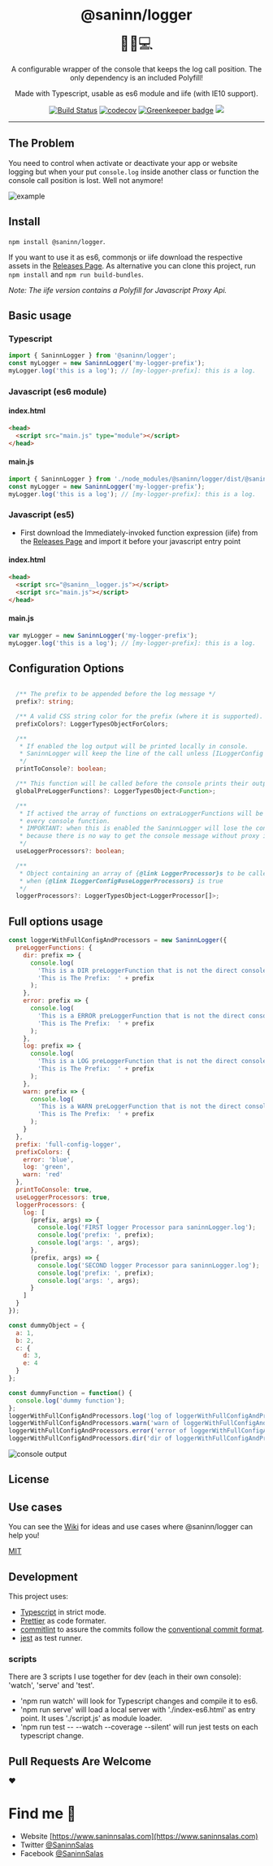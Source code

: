 <div align="center">
  <h1>@saninn/logger</h1>

<span style="font-size:2em">👨‍💻💻</span>

A configurable wrapper of the console that keeps the log call position. The only dependency is an included Polyfill!

Made with Typescript, usable as es6 module and iife (with IE10 support).

<div align="center">

[![Build Status](https://travis-ci.org/distante/saninn-logger.svg?branch=master)](https://travis-ci.org/distante/saninn-logger) [![codecov](https://codecov.io/gh/distante/saninn-logger/branch/master/graph/badge.svg)](https://codecov.io/gh/distante/saninn-logger) [![Greenkeeper badge](https://badges.greenkeeper.io/distante/saninn-logger.svg)](https://greenkeeper.io/) ![](https://img.shields.io/github/license/distante/saninn-logger.svg)

</div>
</div>

<hr />

## The Problem

You need to control when activate or deactivate your app or website logging but when your put `console.log` inside another class or function the console call position is lost. Well not anymore!

![example][example]

[example]: https://i.imgur.com/NQSB5f5.png 'Saninn Logger Example'

## Install

`npm install @saninn/logger`.

If you want to use it as es6, commonjs or iife download the respective assets in the [Releases Page](https://github.com/distante/saninn-logger/releases/). As alternative you can clone this project, run `npm install` and `npm run build-bundles`.

_Note: The iife version contains a Polyfill for Javascript Proxy Api._

## Basic usage

### Typescript

```ts
import { SaninnLogger } from '@saninn/logger';
const myLogger = new SaninnLogger('my-logger-prefix');
myLogger.log('this is a log'); // [my-logger-prefix]: this is a log.
```

### Javascript (es6 module)

#### index.html

```html
<head>
  <script src="main.js" type="module"></script>
</head>
```

#### main.js

```js
import { SaninnLogger } from './node_modules/@saninn/logger/dist/@saninn__logger.js';
const myLogger = new SaninnLogger('my-logger-prefix');
myLogger.log('this is a log'); // [my-logger-prefix]: this is a log.
```

### Javascript (es5)

- First download the Immediately-invoked function expression (iife) from the [Releases Page](https://github.com/distante/saninn-logger/releases/) and import it before your javascript entry point

#### index.html

```html
<head>
  <script src="@saninn__logger.js"></script>
  <script src="main.js"></script>
</head>
```

#### main.js

```js
var myLogger = new SaninnLogger('my-logger-prefix');
myLogger.log('this is a log'); // [my-logger-prefix]: this is a log.
```

## Configuration Options

```ts

  /** The prefix to be appended before the log message */
  prefix?: string;

  /** A valid CSS string color for the prefix (where it is supported). Examples: red | #ffbbss | rgb(255,10,2) | rgba(255,10,2,1)  */
  prefixColors?: LoggerTypesObjectForColors;

  /**
   * If enabled the log output will be printed locally in console.
   * SaninnLogger will keep the line of the call unless [ILoggerConfig's useLoggerProcessors property]{@link ILoggerConfig#useLoggerProcessors} is true
   */
  printToConsole?: boolean;

  /** This function will be called before the console prints their output */
  globalPreLoggerFunctions?: LoggerTypesObject<Function>;

  /**
   * If actived the array of functions on extraLoggerFunctions will be called after
   * every console function.
   * IMPORTANT: when this is enabled the SaninnLogger will lose the console position
   * because there is no way to get the console message without proxy it.
   */
  useLoggerProcessors?: boolean;

  /**
   * Object containing an array of {@link LoggerProcessor}s to be called after console log
   * when {@link ILoggerConfig#useLoggerProcessors} is true
   */
  loggerProcessors?: LoggerTypesObject<LoggerProcessor[]>;

```

## Full options usage

```js
const loggerWithFullConfigAndProcessors = new SaninnLogger({
  preLoggerFunctions: {
    dir: prefix => {
      console.log(
        'This is a DIR preLoggerFunction that is not the direct console.dir',
        'This is The Prefix:  ' + prefix
      );
    },
    error: prefix => {
      console.log(
        'This is a ERROR preLoggerFunction that is not the direct console.error',
        'This is The Prefix:  ' + prefix
      );
    },
    log: prefix => {
      console.log(
        'This is a LOG preLoggerFunction that is not the direct console.log',
        'This is The Prefix:  ' + prefix
      );
    },
    warn: prefix => {
      console.log(
        'This is a WARN preLoggerFunction that is not the direct console.warn',
        'This is The Prefix:  ' + prefix
      );
    }
  },
  prefix: 'full-config-logger',
  prefixColors: {
    error: 'blue',
    log: 'green',
    warn: 'red'
  },
  printToConsole: true,
  useLoggerProcessors: true,
  loggerProcessors: {
    log: [
      (prefix, args) => {
        console.log('FIRST logger Processor para saninnLogger.log');
        console.log('prefix: ', prefix);
        console.log('args: ', args);
      },
      (prefix, args) => {
        console.log('SECOND logger Processor para saninnLogger.log');
        console.log('prefix: ', prefix);
        console.log('args: ', args);
      }
    ]
  }
});

const dummyObject = {
  a: 1,
  b: 2,
  c: {
    d: 3,
    e: 4
  }
};

const dummyFunction = function() {
  console.log('dummy function');
};
loggerWithFullConfigAndProcessors.log('log of loggerWithFullConfigAndProcessors', dummyObject, dummyFunction);
loggerWithFullConfigAndProcessors.warn('warn of loggerWithFullConfigAndProcessors');
loggerWithFullConfigAndProcessors.error('error of loggerWithFullConfigAndProcessors');
loggerWithFullConfigAndProcessors.dir('dir of loggerWithFullConfigAndProcessors');
```

![console output][output]

[output]: https://i.imgur.com/LyJFI7R.png 'console output'

## License

## Use cases

You can see the [Wiki](https://github.com/distante/saninn-logger/wiki) for ideas and use cases where @saninn/logger can help you!

[MIT](/LICENSE)

## Development

This project uses:

- [Typescript](https://www.npmjs.com/package/typescript) in strict mode.
- [Prettier](https://github.com/prettier/prettier) as code formater.
- [commitlint](https://github.com/marionebl/commitlint) to assure the commits follow the [conventional commit format](https://www.conventionalcommits.org/).
- [jest](https://jestjs.io/) as test runner.

### scripts

There are 3 scripts I use together for dev (each in their own console): 'watch', 'serve' and 'test'.

- 'npm run watch' will look for Typescript changes and compile it to es6.
- 'npm run serve' will load a local server with './index-es6.html' as entry point. It uses './script.js' as module loader.
- 'npm run test -- --watch --coverage --silent' will run jest tests on each typescript change.

## Pull Requests Are Welcome

❤

# Find me 🏃‍

- Website [https://www.saninnsalas.com](https://www.saninnsalas.com)
- Twitter [@SaninnSalas](https://twitter.com/saninnsalas)
- Facebook [@SaninnSalas](https://www.facebook.com/SaninnSD/)
